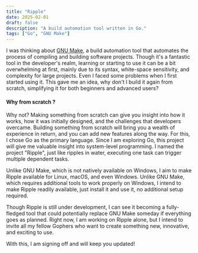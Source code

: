 ```yaml
---
title: "Ripple"
date: 2025-02-01
draft: false
description: "A build automation tool written in Go."
tags: ["Go", "GNU Make"]
---
```

I was thinking about [GNU Make](https://www.gnu.org/software/make/), a build automation tool that automates the process of compiling and building software projects. Though it's a fantastic tool in the developer's realm, learning or starting to use it can be a bit overwhelming at first, mainly due to its syntax, white-space sensitivity, and complexity for large projects. Even I faced some problems when I first started using it. This gave me an idea, why don't I build it again from scratch, simplifying it for both beginners and advanced users?

#### Why from scratch ?
Why not? Making something from scratch can give you insight into how it works, how it was initially designed, and the challenges that developers overcame. Building something from scratch will bring you a wealth of experience in return, and you can add new features along the way. For this, I chose Go as the primary language. Since I am exploring Go, this project will give me valuable insight into system-level programming. I named the project "Ripple", just like ripples in water, executing one task can trigger multiple dependent tasks.

Unlike GNU Make, which is not natively available on Windows, I aim to make Ripple available for Linux, macOS, and even Windows. Unlike GNU Make, which requires additional tools to work properly on Windows, I intend to make Ripple readily available, just install it and use it, no additional setup required.

Though Ripple is still under development, I can see it becoming a fully-fledged tool that could potentially replace GNU Make someday if everything goes as planned. Right now, I am working on Ripple alone, but I intend to invite all my fellow Gophers who want to create something new, innovative, and exciting to use.

With this, I am signing off and will keep you updated!
